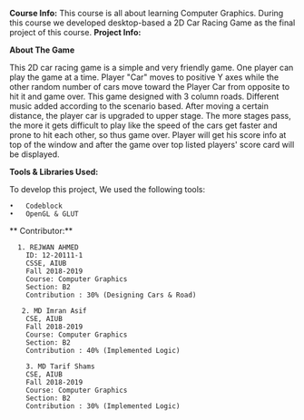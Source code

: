 **Course Info:**
This course is all about learning Computer Graphics. During this course we developed desktop-based a 2D Car Racing Game as the final project of this course.
**Project Info:**


**About The Game**

This 2D car racing game is a simple and very friendly game. One player can play the game at a time. Player "Car" moves to positive Y axes while the other random number of cars move toward the Player Car from opposite to hit it and game over. This game designed with 3 column roads. Different music added according to the scenario based. After moving a certain distance, the player car is upgraded to upper stage. The more stages pass, the more it gets difficult to play like the speed of the cars get faster and prone to hit each other, so thus game over. Player will get his score info at top of the window and after the game over top listed players' score card will be displayed.
        


**Tools & Libraries Used:**

To develop this project, We used the following tools:

    •	Codeblock
    •	OpenGL & GLUT
    
** Contributor:**

      1. REJWAN AHMED
        ID: 12-20111-1
        CSSE, AIUB
        Fall 2018-2019
        Course: Computer Graphics
        Section: B2
        Contribution : 30% (Designing Cars & Road)
        
       2. MD Imran Asif
        CSE, AIUB
        Fall 2018-2019
        Course: Computer Graphics
        Section: B2
        Contribution : 40% (Implemented Logic)
        
        3. MD Tarif Shams
        CSE, AIUB
        Fall 2018-2019
        Course: Computer Graphics
        Section: B2
        Contribution : 30% (Implemented Logic)
